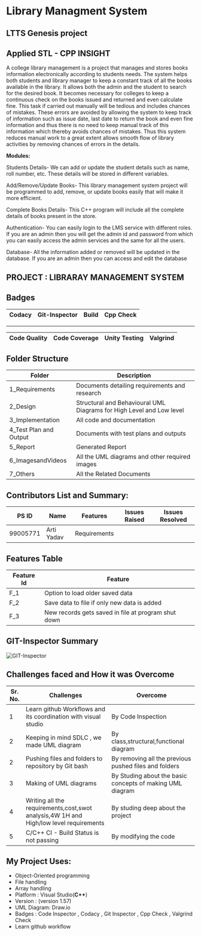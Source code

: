 # Library Managment System



## **LTTS Genesis project** 
 
## **Applied STL - CPP INSIGHT**
A college library management is a project that manages and stores books information electronically according to students needs. The system helps both students and library manager to keep a constant track of all the books available in the library. It allows both the admin and the student to search for the desired book. It becomes necessary for colleges to keep a continuous check on the books issued and returned and even calculate fine. This task if carried out manually will be tedious and includes chances of mistakes. These errors are avoided by allowing the system to keep track of information such as issue date, last date to return the book and even fine information and thus there is no need to keep manual track of this information which thereby avoids chances of mistakes.
Thus this system reduces manual work to a great extent allows smooth flow of library activities by removing chances of errors in the details.


**Modules:**

Students Details- We can  add or update the student details such as name, roll number, etc. These details will be stored in different variables.

Add/Remove/Update Books- This library management system project will be programmed to add, remove, or update books easily that will make it more efficient.

Complete Books Details- This C++ program will include all the complete details of books present in the store. 

Authentication- You can easily login to the LMS service with different roles. If you are an admin then you will get the admin id and password from which you can easily access the admin services and the same for all the users.

Database- All the information added or removed will be updated in the database. If you are an admin then you can access and edit the database




## PROJECT : LIBRARAY MANAGEMENT SYSTEM





## **Badges**
|Codacy | Git-Inspector | Build | Cpp Check | 
|--- |---|---|--- |

-----------------------------
|Code Quality | Code Coverage | Unity Testing |Valgrind|
|----|---|---|---|




## Folder Structure

| Folder  | Description  |
|--- |--- |
| 1_Requirements | Documents detailing requirements and research |
| 2_Design | Structural and Behavioural UML Diagrams for High Level and Low level |
| 3_Implementation | All code and documentation |
| 4_Test Plan and Output | Documents with test plans and outputs |
| 5_Report | Generated Report |
| 6_ImagesandVideos | All the UML diagrams and other required images |
|7_Others | All the Related Documents|


  
## Contributors List and Summary:

| PS ID  | Name          | Features                    | Issues Raised |  Issues Resolved   |
|---     |---            |---                          |---------------|----------------|
| 99005771 | Arti Yadav |Requirements  |           |             |  



## Features Table 

 |Feature Id	|Feature|
 |--------------|-------|
|F_1	|Option to load older saved data|
|F_2	|Save data to file if only new data is added|
|F_3	|New records gets saved in file at program shut down|

## GIT-Inspector Summary
![GIT-Inspector](https://github.com/SAIRAJL/SDLC_17_Interns_Club/blob/main/6_Videos_and_Images/Git.PNG)
## Challenges faced and How it was Overcome

| Sr. No. | Challenges | Overcome |
|--- |--- |--- |
|1 | Learn  github Workflows and its coordination with visual studio | By Code Inspection |
|2 |Keeping in mind SDLC , we made UML diagram  |  By class,structural,functional diagram |
|2 |Pushing files and folders to repository by Git bash | By removing all the previous pushed files and folders | 
|3 |Making of UML diagrams | By Studing about the basic concepts of making UML diagram |
|4 |Writing all the requirements,cost,swot analysis,4W 1H and High/low level requirements | By studing deep about the project |
|5 | C/C++ CI - Build Status is not passing |  By modifying the code |



 ##   My Project Uses:
   *  Object-Oriented programming
   *  File handling
   *  Array handling
   *  Platform : Visual Studio(**C++**) 
   *  Version : (version 1.57)
   *  UML Diagram: Draw.io
   *  Badges : Code Inspector , Codacy , Git Inspector , Cpp Check , Valgrind Check
   *  Learn github workflow
 
 
